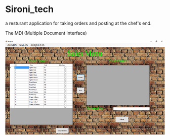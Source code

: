 # Sironi_tech
a resturant application for taking orders and posting at the chef's end.

The MDI (Multiple Document Interface)

<img src="Reepah/SironiShots/default.png" height=300 width=600>
